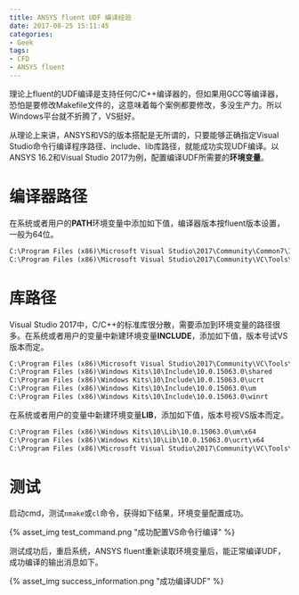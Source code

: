 ```yaml
---
title: ANSYS fluent UDF 编译经验
date: 2017-08-25 15:11:45
categories:
- Geek
tags:
- CFD
- ANSYS fluent
---
```


理论上fluent的UDF编译是支持任何C/C++编译器的，但如果用GCC等编译器，恐怕是要修改Makefile文件的，这意味着每个案例都要修改，多没生产力。所以Windows平台就不折腾了，VS挺好。

<!-- more -->

从理论上来讲，ANSYS和VS的版本搭配是无所谓的，只要能够正确指定Visual Studio命令行编译程序路径、include、lib库路径，就能成功实现UDF编译。以ANSYS 16.2和Visual Studio 2017为例，配置编译UDF所需要的**环境变量**。

# 编译器路径

在系统或者用户的**PATH**环境变量中添加如下值，编译器版本按fluent版本设置，一般为64位。

``` cmd
C:\Program Files (x86)\Microsoft Visual Studio\2017\Community\Common7\IDE
C:\Program Files (x86)\Microsoft Visual Studio\2017\Community\VC\Tools\MSVC\14.10.25017\bin\HostX64\x64
```

# 库路径

Visual Studio 2017中，C/C++的标准库很分散，需要添加到环境变量的路径很多。在系统或者用户的变量中新建环境变量**INCLUDE**，添加如下值，版本号试VS版本而定。

``` cmd
C:\Program Files (x86)\Microsoft Visual Studio\2017\Community\VC\Tools\MSVC\14.10.25017\include
C:\Program Files (x86)\Windows Kits\10\Include\10.0.15063.0\shared
C:\Program Files (x86)\Windows Kits\10\Include\10.0.15063.0\ucrt
C:\Program Files (x86)\Windows Kits\10\Include\10.0.15063.0\um
C:\Program Files (x86)\Windows Kits\10\Include\10.0.15063.0\winrt
```

在系统或者用户的变量中新建环境变量**LIB**，添加如下值，版本号视VS版本而定。

``` cmd
C:\Program Files (x86)\Windows Kits\10\Lib\10.0.15063.0\um\x64
C:\Program Files (x86)\Windows Kits\10\Lib\10.0.15063.0\ucrt\x64
C:\Program Files (x86)\Microsoft Visual Studio\2017\Community\VC\Tools\MSVC\14.10.25017\lib\x64
```

# 测试

启动cmd，测试`nmake`或`cl`命令，获得如下结果，环境变量配置成功。

{% asset_img test_command.png "成功配置VS命令行编译" %}

测试成功后，重启系统，ANSYS fluent重新读取环境变量后，能正常编译UDF，成功编译的输出消息如下。

{% asset_img success_information.png "成功编译UDF" %}
